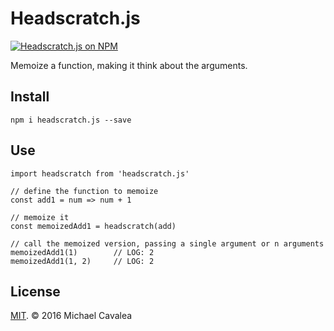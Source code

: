 # Headscratch.js

[![Headscratch.js on NPM](https://img.shields.io/npm/v/headscratch.js.svg?style=flat-square)](https://www.npmjs.com/package/headscratch.js)

Memoize a function, making it think about the arguments.

## Install

```
npm i headscratch.js --save
```

## Use

```es6
import headscratch from 'headscratch.js'

// define the function to memoize
const add1 = num => num + 1

// memoize it
const memoizedAdd1 = headscratch(add)

// call the memoized version, passing a single argument or n arguments
memoizedAdd1(1)        // LOG: 2
memoizedAdd1(1, 2)     // LOG: 2
```

## License

[MIT](https://opensource.org/licenses/MIT). © 2016 Michael Cavalea
